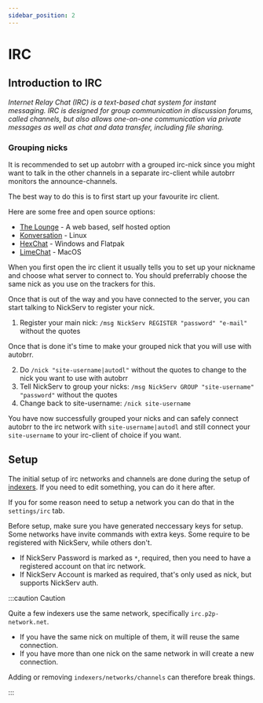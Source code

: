 ```yaml
---
sidebar_position: 2
---
```


# IRC

## Introduction to IRC

*Internet Relay Chat (IRC) is a text-based chat system for instant messaging. IRC is designed for group communication in discussion forums, called channels, but also allows one-on-one communication via private messages as well as chat and data transfer, including file sharing.*

### Grouping nicks

It is recommended to set up autobrr with a grouped irc-nick since you might want to talk in the other channels in a separate irc-client while autobrr monitors the announce-channels.

The best way to do this is to first start up your favourite irc client.

Here are some free and open source options:
* [The Lounge](https://thelounge.chat) - A web based, self hosted option
* [Konversation](https://konversation.kde.org/) - Linux
* [HexChat](https://hexchat.github.io/) - Windows and Flatpak
* [LimeChat](http://limechat.net/mac/) - MacOS

When you first open the irc client it usually tells you to set up your nickname and choose what server to connect to. You should preferrably choose the same nick as you use on the trackers for this.

Once that is out of the way and you have connected to the server, you can start talking to NickServ to register your nick.

1. Register your main nick: `/msg NickServ REGISTER "password" "e-mail"` without the quotes

Once that is done it's time to make your grouped nick that you will use with autobrr.

2. Do `/nick "site-username|autodl"` without the quotes to change to the nick you want to use with autobrr
3. Tell NickServ to group your nicks: `/msg NickServ GROUP "site-username" "password"` without the quotes
4. Change back to site-username: `/nick site-username`

You have now successfully grouped your nicks and can safely connect autobrr to the irc network with `site-username|autodl` and still connect your `site-username` to your irc-client of choice if you want.

## Setup

The initial setup of irc networks and channels are done during the setup of [indexers](../configuration/indexers.md).
If you need to edit something, you can do it here after.

If you for some reason need to setup a network you can do that in the `settings/irc` tab.

Before setup, make sure you have generated neccessary keys for setup. Some networks have invite commands with extra keys. Some require to be registered with NickServ, while others don't. 

* If NickServ Password is marked as `*`, required, then you need to have a registered account on that irc network.
* If NickServ Account is marked as required, that's only used as nick, but supports NickServ auth.

:::caution Caution

Quite a few indexers use the same network, specifically `irc.p2p-network.net`.

* If you have the same nick on multiple of them, it will reuse the same connection.
* If you have more than one nick on the same network in will create a new connection.

Adding or removing `indexers/networks/channels` can therefore break things.

:::